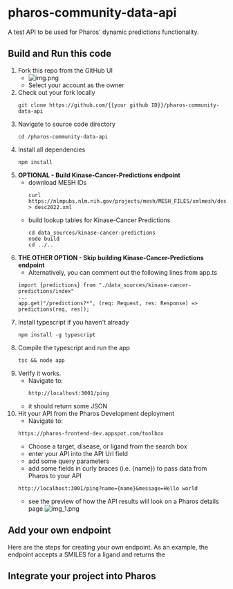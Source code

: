# pharos-community-data-api
A test API to be used for Pharos' dynamic predictions functionality.

## Build and Run this code
1. Fork this repo from the GitHub UI
    * ![img.png](../pharos-community-data-api/img.png)
    * Select your account as the owner
2. Check out your fork locally
    ```aidl
    git clone https://github.com/{{your github ID}}/pharos-community-data-api
    ```
3. Navigate to source code directory
   ```aidl
   cd /pharos-community-data-api
   ```
4. Install all dependencies
    ```
    npm install
    ```
5. **OPTIONAL - Build Kinase-Cancer-Predictions endpoint**
    * download MESH IDs
       ```aidl
       curl https://nlmpubs.nlm.nih.gov/projects/mesh/MESH_FILES/xmlmesh/desc2022.xml > desc2022.xml
       ```
    * build lookup tables for Kinase-Cancer Predictions
       ```aidl
       cd data_sources/kinase-cancer-predictions
       node build
       cd ../..
       ```
6. **THE OTHER OPTION - Skip building Kinase-Cancer-Predictions endpoint**
    * Alternatively, you can comment out the following lines from app.ts
    ```
    import {predictions} from "./data_sources/kinase-cancer-predictions/index"
    ...
    app.get("/predictions?*", (req: Request, res: Response) => predictions(req, res));
    ```
7. Install typescript if you haven't already
    ```aidl
    npm install -g typescript
    ```
8. Compile the typescript and run the app
    ```aidl
    tsc && node app
    ```
9. Verify it works.
    * Navigate to:
        ```aidl
        http://localhost:3001/ping
        ```
    * it should return some JSON
10. Hit your API from the Pharos Development deployment
    * Navigate to:
    ```aidl
    https://pharos-frontend-dev.appspot.com/toolbox
    ```
    * Choose a target, disease, or ligand from the search box
    * enter your API into the API Url field
    * add some query parameters
    * add some fields in curly braces (i.e. {name}) to pass data from Pharos to your API
    ```aidl
    http://localhost:3001/ping?name={name}&message=Hello world
    ```
    * see the preview of how the API results will look on a Pharos details page
      ![img_1.png](../pharos-community-data-api/img_1.png)

## Add your own endpoint
Here are the steps for creating your own endpoint. As an example, the endpoint accepts a 
SMILES for a ligand and returns the 

## Integrate your project into Pharos
